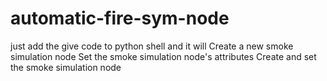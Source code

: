 # automatic-fire-sym-node
just add the give code to python shell and it will 
Create a new smoke simulation node
Set the smoke simulation node's attributes
Create and set the smoke simulation node
